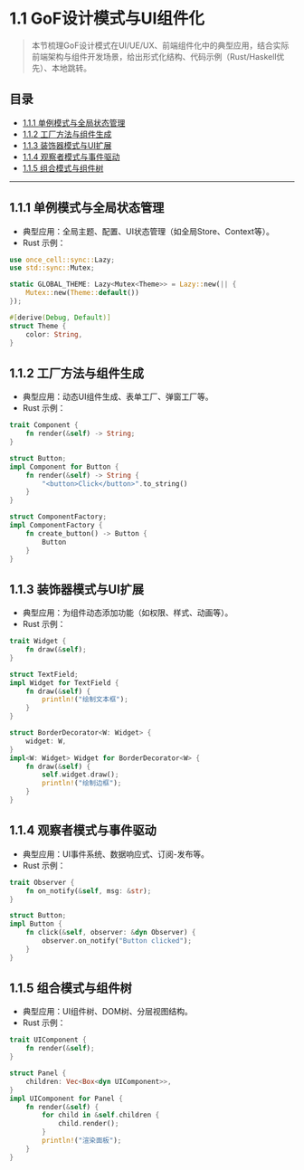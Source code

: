 # 1.1 GoF设计模式与UI组件化

> 本节梳理GoF设计模式在UI/UE/UX、前端组件化中的典型应用，结合实际前端架构与组件开发场景，给出形式化结构、代码示例（Rust/Haskell优先）、本地跳转。

## 目录

- [1.1.1 单例模式与全局状态管理](#111-单例模式与全局状态管理)
- [1.1.2 工厂方法与组件生成](#112-工厂方法与组件生成)
- [1.1.3 装饰器模式与UI扩展](#113-装饰器模式与ui扩展)
- [1.1.4 观察者模式与事件驱动](#114-观察者模式与事件驱动)
- [1.1.5 组合模式与组件树](#115-组合模式与组件树)

---

## 1.1.1 单例模式与全局状态管理

- 典型应用：全局主题、配置、UI状态管理（如全局Store、Context等）。
- Rust 示例：
```rust
use once_cell::sync::Lazy;
use std::sync::Mutex;

static GLOBAL_THEME: Lazy<Mutex<Theme>> = Lazy::new(|| {
    Mutex::new(Theme::default())
});

#[derive(Debug, Default)]
struct Theme {
    color: String,
}
```

## 1.1.2 工厂方法与组件生成

- 典型应用：动态UI组件生成、表单工厂、弹窗工厂等。
- Rust 示例：
```rust
trait Component {
    fn render(&self) -> String;
}

struct Button;
impl Component for Button {
    fn render(&self) -> String {
        "<button>Click</button>".to_string()
    }
}

struct ComponentFactory;
impl ComponentFactory {
    fn create_button() -> Button {
        Button
    }
}
```

## 1.1.3 装饰器模式与UI扩展

- 典型应用：为组件动态添加功能（如权限、样式、动画等）。
- Rust 示例：
```rust
trait Widget {
    fn draw(&self);
}

struct TextField;
impl Widget for TextField {
    fn draw(&self) {
        println!("绘制文本框");
    }
}

struct BorderDecorator<W: Widget> {
    widget: W,
}
impl<W: Widget> Widget for BorderDecorator<W> {
    fn draw(&self) {
        self.widget.draw();
        println!("绘制边框");
    }
}
```

## 1.1.4 观察者模式与事件驱动

- 典型应用：UI事件系统、数据响应式、订阅-发布等。
- Rust 示例：
```rust
trait Observer {
    fn on_notify(&self, msg: &str);
}

struct Button;
impl Button {
    fn click(&self, observer: &dyn Observer) {
        observer.on_notify("Button clicked");
    }
}
```

## 1.1.5 组合模式与组件树

- 典型应用：UI组件树、DOM树、分层视图结构。
- Rust 示例：
```rust
trait UIComponent {
    fn render(&self);
}

struct Panel {
    children: Vec<Box<dyn UIComponent>>,
}
impl UIComponent for Panel {
    fn render(&self) {
        for child in &self.children {
            child.render();
        }
        println!("渲染面板");
    }
}
``` 